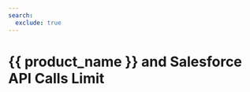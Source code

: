```yaml
---
search:
  exclude: true
---
```


# {{ product_name }} and Salesforce API Calls Limit

<script>
document.location.href="../Salesforce-API-Calls-Limit/";
</script>
